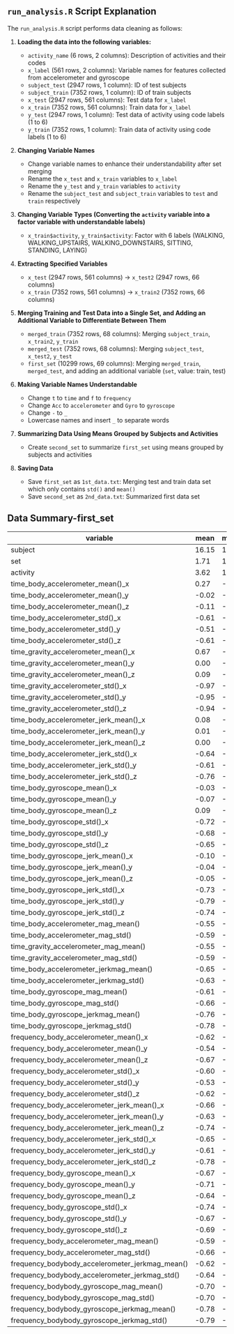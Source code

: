 ## `run_analysis.R` Script Explanation

The `run_analysis.R` script performs data cleaning as follows:

1. **Loading the data into the following variables:**
   - `activity_name` (6 rows, 2 columns): Description of activities and their codes
   - `x_label` (561 rows, 2 columns): Variable names for features collected from accelerometer and gyroscope
   - `subject_test` (2947 rows, 1 column): ID of test subjects
   - `subject_train` (7352 rows, 1 column): ID of train subjects
   - `x_test` (2947 rows, 561 columns): Test data for `x_label`
   - `x_train` (7352 rows, 561 columns): Train data for `x_label`
   - `y_test` (2947 rows, 1 column): Test data of activity using code labels (1 to 6)
   - `y_train` (7352 rows, 1 column): Train data of activity using code labels (1 to 6)

2. **Changing Variable Names**
   - Change variable names to enhance their understandability after set merging
   - Rename the `x_test` and `x_train` variables to `x_label`
   - Rename the `y_test` and `y_train` variables to `activity`
   - Rename the `subject_test` and `subject_train` variables to `test` and `train` respectively

3. **Changing Variable Types (Converting the `activity` variable into a factor variable with understandable labels)**
   - `x_train$activity`, `y_train$activity`: Factor with 6 labels (WALKING, WALKING_UPSTAIRS, WALKING_DOWNSTAIRS, SITTING, STANDING, LAYING)

4. **Extracting Specified Variables**
   - `x_test` (2947 rows, 561 columns) -> `x_test2` (2947 rows, 66 columns)
   - `x_train` (7352 rows, 561 columns) -> `x_train2` (7352 rows, 66 columns)

5. **Merging Training and Test Data into a Single Set, and Adding an Additional Variable to Differentiate Between Them**
   - `merged_train` (7352 rows, 68 columns): Merging `subject_train`, `x_train2`, `y_train`
   - `merged_test` (7352 rows, 68 columns): Merging `subject_test`, `x_test2`, `y_test`
   - `first_set` (10299 rows, 69 columns): Merging `merged_train`, `merged_test`, and adding an additional variable (`set`, value: train, test)

6. **Making Variable Names Understandable**
   - Change `t` to `time` and `f` to `frequency`
   - Change `Acc` to `accelerometer` and `Gyro` to `gyroscope`
   - Change `-` to `_`
   - Lowercase names and insert `_` to separate words

7. **Summarizing Data Using Means Grouped by Subjects and Activities**
   - Create `second_set` to summarize `first_set` using means grouped by subjects and activities

8. **Saving Data**
   - Save `first_set` as `1st_data.txt`: Merging test and train data set which only contains `std()` and `mean()`
   - Save `second_set` as `2nd_data.txt`: Summarized first data set

## Data Summary-first_set

| variable                                        | mean  | min | max |
|-------------------------------------------------|-------|-----|-----|
| subject                                         | 16.15 | 1   | 30  |
| set                                             | 1.71  | 1   | 2   |
| activity                                        | 3.62  | 1   | 6   |
| time_body_accelerometer_mean()_x                | 0.27  | -1  | 1   |
| time_body_accelerometer_mean()_y                | -0.02 | -1  | 1   |
| time_body_accelerometer_mean()_z                | -0.11 | -1  | 1   |
| time_body_accelerometer_std()_x                 | -0.61 | -1  | 1   |
| time_body_accelerometer_std()_y                 | -0.51 | -1  | 1   |
| time_body_accelerometer_std()_z                 | -0.61 | -1  | 1   |
| time_gravity_accelerometer_mean()_x             | 0.67  | -1  | 1   |
| time_gravity_accelerometer_mean()_y             | 0.00  | -1  | 1   |
| time_gravity_accelerometer_mean()_z             | 0.09  | -1  | 1   |
| time_gravity_accelerometer_std()_x              | -0.97 | -1  | 1   |
| time_gravity_accelerometer_std()_y              | -0.95 | -1  | 1   |
| time_gravity_accelerometer_std()_z              | -0.94 | -1  | 1   |
| time_body_accelerometer_jerk_mean()_x           | 0.08  | -1  | 1   |
| time_body_accelerometer_jerk_mean()_y           | 0.01  | -1  | 1   |
| time_body_accelerometer_jerk_mean()_z           | 0.00  | -1  | 1   |
| time_body_accelerometer_jerk_std()_x            | -0.64 | -1  | 1   |
| time_body_accelerometer_jerk_std()_y            | -0.61 | -1  | 1   |
| time_body_accelerometer_jerk_std()_z            | -0.76 | -1  | 1   |
| time_body_gyroscope_mean()_x                    | -0.03 | -1  | 1   |
| time_body_gyroscope_mean()_y                    | -0.07 | -1  | 1   |
| time_body_gyroscope_mean()_z                    | 0.09  | -1  | 1   |
| time_body_gyroscope_std()_x                     | -0.72 | -1  | 1   |
| time_body_gyroscope_std()_y                     | -0.68 | -1  | 1   |
| time_body_gyroscope_std()_z                     | -0.65 | -1  | 1   |
| time_body_gyroscope_jerk_mean()_x               | -0.10 | -1  | 1   |
| time_body_gyroscope_jerk_mean()_y               | -0.04 | -1  | 1   |
| time_body_gyroscope_jerk_mean()_z               | -0.05 | -1  | 1   |
| time_body_gyroscope_jerk_std()_x                | -0.73 | -1  | 1   |
| time_body_gyroscope_jerk_std()_y                | -0.79 | -1  | 1   |
| time_body_gyroscope_jerk_std()_z                | -0.74 | -1  | 1   |
| time_body_accelerometer_mag_mean()              | -0.55 | -1  | 1   |
| time_body_accelerometer_mag_std()               | -0.59 | -1  | 1   |
| time_gravity_accelerometer_mag_mean()           | -0.55 | -1  | 1   |
| time_gravity_accelerometer_mag_std()            | -0.59 | -1  | 1   |
| time_body_accelerometer_jerkmag_mean()          | -0.65 | -1  | 1   |
| time_body_accelerometer_jerkmag_std()           | -0.63 | -1  | 1   |
| time_body_gyroscope_mag_mean()                  | -0.61 | -1  | 1   |
| time_body_gyroscope_mag_std()                   | -0.66 | -1  | 1   |
| time_body_gyroscope_jerkmag_mean()              | -0.76 | -1  | 1   |
| time_body_gyroscope_jerkmag_std()               | -0.78 | -1  | 1   |
| frequency_body_accelerometer_mean()_x           | -0.62 | -1  | 1   |
| frequency_body_accelerometer_mean()_y           | -0.54 | -1  | 1   |
| frequency_body_accelerometer_mean()_z           | -0.67 | -1  | 1   |
| frequency_body_accelerometer_std()_x            | -0.60 | -1  | 1   |
| frequency_body_accelerometer_std()_y            | -0.53 | -1  | 1   |
| frequency_body_accelerometer_std()_z            | -0.62 | -1  | 1   |
| frequency_body_accelerometer_jerk_mean()_x      | -0.66 | -1  | 1   |
| frequency_body_accelerometer_jerk_mean()_y      | -0.63 | -1  | 1   |
| frequency_body_accelerometer_jerk_mean()_z      | -0.74 | -1  | 1   |
| frequency_body_accelerometer_jerk_std()_x       | -0.65 | -1  | 1   |
| frequency_body_accelerometer_jerk_std()_y       | -0.61 | -1  | 1   |
| frequency_body_accelerometer_jerk_std()_z       | -0.78 | -1  | 1   |
| frequency_body_gyroscope_mean()_x               | -0.67 | -1  | 1   |
| frequency_body_gyroscope_mean()_y               | -0.71 | -1  | 1   |
| frequency_body_gyroscope_mean()_z               | -0.64 | -1  | 1   |
| frequency_body_gyroscope_std()_x                | -0.74 | -1  | 1   |
| frequency_body_gyroscope_std()_y                | -0.67 | -1  | 1   |
| frequency_body_gyroscope_std()_z                | -0.69 | -1  | 1   |
| frequency_body_accelerometer_mag_mean()         | -0.59 | -1  | 1   |
| frequency_body_accelerometer_mag_std()          | -0.66 | -1  | 1   |
| frequency_bodybody_accelerometer_jerkmag_mean() | -0.62 | -1  | 1   |
| frequency_bodybody_accelerometer_jerkmag_std()  | -0.64 | -1  | 1   |
| frequency_bodybody_gyroscope_mag_mean()         | -0.70 | -1  | 1   |
| frequency_bodybody_gyroscope_mag_std()          | -0.70 | -1  | 1   |
| frequency_bodybody_gyroscope_jerkmag_mean()     | -0.78 | -1  | 1   |
| frequency_bodybody_gyroscope_jerkmag_std()      | -0.79 | -1  | 1   |
